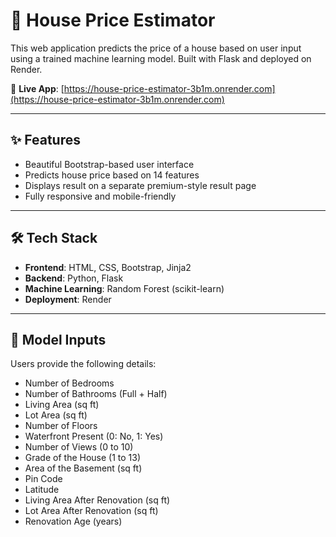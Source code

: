 # 🏡 House Price Estimator

This web application predicts the price of a house based on user input using a trained machine learning model. Built with Flask and deployed on Render.

🔗 **Live App**: [https://house-price-estimator-3b1m.onrender.com](https://house-price-estimator-3b1m.onrender.com)

---

## ✨ Features

- Beautiful Bootstrap-based user interface
- Predicts house price based on 14 features
- Displays result on a separate premium-style result page
- Fully responsive and mobile-friendly

---

## 🛠 Tech Stack

- **Frontend**: HTML, CSS, Bootstrap, Jinja2
- **Backend**: Python, Flask
- **Machine Learning**: Random Forest (scikit-learn)
- **Deployment**: Render

---

## 🧠 Model Inputs

Users provide the following details:

- Number of Bedrooms
- Number of Bathrooms (Full + Half)
- Living Area (sq ft)
- Lot Area (sq ft)
- Number of Floors
- Waterfront Present (0: No, 1: Yes)
- Number of Views (0 to 10)
- Grade of the House (1 to 13)
- Area of the Basement (sq ft)
- Pin Code
- Latitude
- Living Area After Renovation (sq ft)
- Lot Area After Renovation (sq ft)
- Renovation Age (years)



